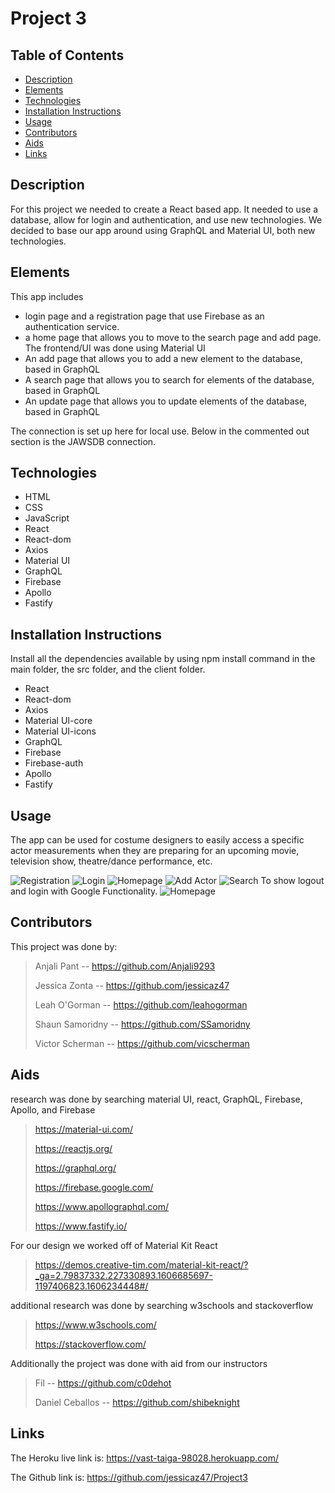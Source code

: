 # Project 3


## **Table of Contents** 

  - [Description](#description)
  - [Elements](#elements)
  - [Technologies](#technologies)
  - [Installation Instructions](#installation)
  - [Usage](#usage)
  - [Contributors](#contributors)
  - [Aids](#aids)
  - [Links](#links)


## **Description**
For this project we needed to create a React based app. It needed to use a database, allow for login and authentication, and use new technologies.
We decided to base our app around using GraphQL and Material UI, both new technologies. 

## **Elements**

This app includes 
* login page and a registration page that use Firebase as an authentication service.
* a home page that allows you to move to the search page and add page. The frontend/UI was done using Material UI
* An add page that allows you to add a new element to the database, based in GraphQL
* A search page that allows you to search for elements of the database, based in GraphQL
* An update page that allows you to update elements of the database, based in GraphQL

The connection is set up here for local use. Below in the commented out section is the JAWSDB connection.

## **Technologies**
* HTML
* CSS
* JavaScript
* React
* React-dom
* Axios
* Material UI
* GraphQL
* Firebase
* Apollo
* Fastify

## **Installation Instructions**
Install all the dependencies available by using npm install command in the main folder, the src folder, and the client folder.
* React
* React-dom
* Axios
* Material UI-core
* Material UI-icons
* GraphQL
* Firebase
* Firebase-auth
* Apollo
* Fastify


## **Usage**
The app can be used for costume designers to easily access a specific actor measurements when they are preparing for an upcoming movie, television show, theatre/dance performance, etc.

![Registration](img/registration.jpg)
![Login](img/Login.jpg)
![Homepage](img/Jsmith.jpg)
![Add Actor](img/add.jpg)
![Search](img/search.jpg)
To show logout and login with Google Functionality.
![Homepage](img/Home%20Page.jpg)

## **Contributors**
This project was done by:

> Anjali Pant -- https://github.com/Anjali9293
> 
> Jessica Zonta -- https://github.com/jessicaz47
> 
> Leah O'Gorman -- https://github.com/leahogorman
> 
> Shaun Samoridny -- https://github.com/SSamoridny
> 
> Victor Scherman -- https://github.com/vicscherman


## **Aids**
research was done by searching material UI, react, GraphQL, Firebase, Apollo, and Firebase

> https://material-ui.com/
> 
> https://reactjs.org/
> 
> https://graphql.org/
> 
> https://firebase.google.com/
> 
> https://www.apollographql.com/
> 
> https://www.fastify.io/


For our design we worked off of Material Kit React

> https://demos.creative-tim.com/material-kit-react/?_ga=2.79837332.227330893.1606685697-1197406823.1606234448#/


additional research was done by searching w3schools and stackoverflow

> https://www.w3schools.com/
> 
> https://stackoverflow.com/


Additionally the project was done with aid from our instructors

> Fil -- https://github.com/c0dehot
> 
> Daniel Ceballos -- https://github.com/shibeknight


## **Links**

The Heroku live link is: https://vast-taiga-98028.herokuapp.com/

The Github link is: https://github.com/jessicaz47/Project3
                


